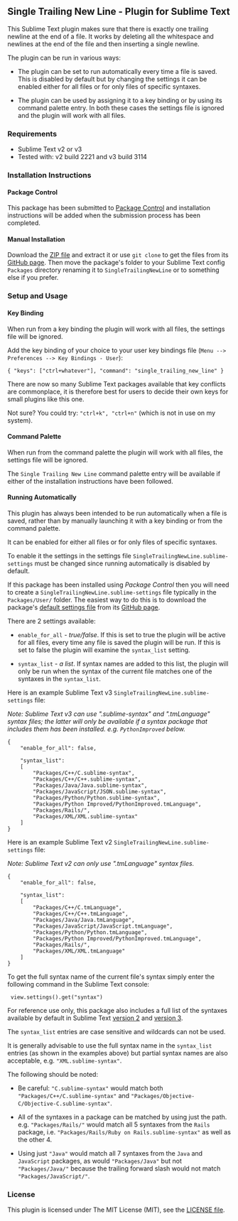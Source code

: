 
## Single Trailing New Line - Plugin for Sublime Text

This Sublime Text plugin makes sure that there is exactly one trailing newline at the end of a file. It works by deleting all the whitespace and newlines at the end of the file and then inserting a single newline.

The plugin can be run in various ways:

- The plugin can be set to run automatically every time a file is saved. This is disabled by default but by changing the settings it can be enabled either for all files or for only files of specific syntaxes.

- The plugin can be used by assigning it to a key binding or by using its command palette entry. In both these cases the settings file is ignored and the plugin will work with all files.

### Requirements

- Sublime Text v2 or v3
- Tested with: v2 build 2221 and v3 build 3114

### Installation Instructions

#### Package Control

This package has been submitted to [Package Control](http://packagecontrol.io) and installation instructions will be added when the submission process has been completed.

#### Manual Installation

Download the [ZIP file](https://github.com/mattst/sublime-single-trailing-new-line/archive/master.zip) and extract it or use `git clone` to get the files from its [GitHub page](https://github.com/mattst/sublime-single-trailing-new-line). Then move the package's folder to your Sublime Text config `Packages` directory renaming it to `SingleTrailingNewLine` or to something else if you prefer.

### Setup and Usage

#### Key Binding

When run from a key binding the plugin will work with all files, the settings file will be ignored.

Add the key binding of your choice to your user key bindings file (`Menu --> Preferences --> Key Bindings - User`):

    { "keys": ["ctrl+whatever"], "command": "single_trailing_new_line" }

There are now so many Sublime Text packages available that key conflicts are commonplace, it is therefore best for users to decide their own keys for small plugins like this one.

Not sure? You could try: `"ctrl+k", "ctrl+n"` (which is not in use on my system).

#### Command Palette

When run from the command palette the plugin will work with all files, the settings file will be ignored.

The `Single Trailing New Line` command palette entry will be available if either of the installation instructions have been followed. 

#### Running Automatically

This plugin has always been intended to be run automatically when a file is saved, rather than by manually launching it with a key binding or from the command palette.

It can be enabled for either all files or for only files of specific syntaxes.

To enable it the settings in the settings file `SingleTrailingNewLine.sublime-settings` must be changed since running automatically is disabled by default.

If this package has been installed using *Package Control* then you will need to create a `SingleTrailingNewLine.sublime-settings` file typically in the `Packages/User/` folder. The easiest way to do this is to download the package's [default settings file](https://raw.githubusercontent.com/mattst/sublime-single-trailing-new-line/master/SingleTrailingNewLine.sublime-settings) from its [GitHub page](https://github.com/mattst/sublime-single-trailing-new-line).

There are 2 settings available:

- `enable_for_all` - *true/false*. If this is set to true the plugin will be active for all files, every time any file is saved the plugin will be run. If this is set to false the plugin will examine the `syntax_list` setting.

- `syntax_list` - *a list*. If syntax names are added to this list, the plugin will only be run when the syntax of the current file matches one of the syntaxes in the `syntax_list`.

Here is an example Sublime Text v3 `SingleTrailingNewLine.sublime-settings` file:

*Note: Sublime Text v3 can use ".sublime-syntax" and ".tmLanguage" syntax files; the latter will only be available if a syntax package that includes them has been installed. e.g. `PythonImproved` below.*

    {
        "enable_for_all": false,

        "syntax_list":
        [
            "Packages/C++/C.sublime-syntax",
            "Packages/C++/C++.sublime-syntax",
            "Packages/Java/Java.sublime-syntax",
            "Packages/JavaScript/JSON.sublime-syntax",
            "Packages/Python/Python.sublime-syntax",
            "Packages/Python Improved/PythonImproved.tmLanguage",
            "Packages/Rails/",
            "Packages/XML/XML.sublime-syntax"
        ]
    }

Here is an example Sublime Text v2 `SingleTrailingNewLine.sublime-settings` file:

*Note: Sublime Text v2 can only use ".tmLanguage" syntax files.*

    {
        "enable_for_all": false,

        "syntax_list":
        [
            "Packages/C++/C.tmLanguage",
            "Packages/C++/C++.tmLanguage",
            "Packages/Java/Java.tmLanguage",
            "Packages/JavaScript/JavaScript.tmLanguage",
            "Packages/Python/Python.tmLanguage",
            "Packages/Python Improved/PythonImproved.tmLanguage",
            "Packages/Rails/",
            "Packages/XML/XML.tmLanguage"
        ]
    }

To get the full syntax name of the current file's syntax simply enter the following command in the Sublime Text console:

     view.settings().get("syntax")

For reference use only, this package also includes a full list of the syntaxes available by default in Sublime Text [version 2](https://github.com/mattst/sublime-single-trailing-new-line/blob/master/Sublime_Text_2221_Syntax_List) and [version 3](https://github.com/mattst/sublime-single-trailing-new-line/blob/master/Sublime_Text_3114_Syntax_List).

The `syntax_list` entries are case sensitive and wildcards can not be used.

It is generally advisable to use the full syntax name in the `syntax_list` entries (as shown in the examples above) but partial syntax names are also acceptable, e.g. `"XML.sublime-syntax"`. 

The following should be noted:

- Be careful: `"C.sublime-syntax"` would match both `"Packages/C++/C.sublime-syntax"` and `"Packages/Objective-C/Objective-C.sublime-syntax"`.

- All of the syntaxes in a package can be matched by using just the path. e.g. `"Packages/Rails/"` would match all 5 syntaxes from the `Rails` package, i.e. `"Packages/Rails/Ruby on Rails.sublime-syntax"` as well as the other 4.

- Using just `"Java"` would match all 7 syntaxes from the `Java` and `JavaScript` packages, as would `"Packages/Java"` but not `"Packages/Java/"` because the trailing forward slash would not match `"Packages/JavaScript/"`.

### License

This plugin is licensed under The MIT License (MIT), see the [LICENSE file](https://github.com/mattst/sublime-single-trailing-new-line/blob/master/LICENSE).
